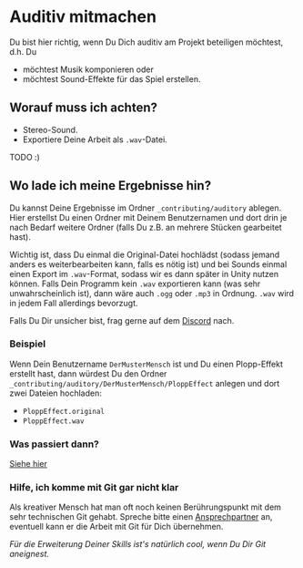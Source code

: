 # Auditiv mitmachen

Du bist hier richtig, wenn Du Dich auditiv am Projekt beteiligen möchtest, d.h. Du

* möchtest Musik komponieren oder
* möchtest Sound-Effekte für das Spiel erstellen.

## Worauf muss ich achten?

* Stereo-Sound.
* Exportiere Deine Arbeit als `.wav`-Datei.

TODO :)

## Wo lade ich meine Ergebnisse hin?

Du kannst Deine Ergebnisse im Ordner `_contributing/auditory` ablegen.
Hier erstellst Du einen Ordner mit Deinem Benutzernamen und dort drin je nach Bedarf weitere Ordner (falls Du z.B. an mehrere Stücken gearbeitet hast). 

Wichtig ist, dass Du einmal die Original-Datei hochlädst (sodass jemand anders es weiterbearbeiten kann, falls es nötig ist) und bei Sounds einmal einen Export im `.wav`-Format, sodass wir es dann später in Unity nutzen können.
Falls Dein Programm kein `.wav` exportieren kann (was sehr unwahrscheinlich ist), dann wäre auch `.ogg` oder `.mp3` in Ordnung. `.wav` wird in jedem Fall allerdings bevorzugt.

Falls Du Dir unsicher bist, frag gerne auf dem [Discord](https://discord.gg/tHqNzMT) nach.

### Beispiel

Wenn Dein Benutzername `DerMusterMensch` ist und Du einen Plopp-Effekt erstellt hast, dann würdest Du den Ordner `_contributing/auditory/DerMusterMensch/PloppEffect` anlegen und dort zwei Dateien hochladen:

* `PloppEffect.original`
* `PloppEffect.wav`

### Was passiert dann?

[Siehe hier](../README.md#ich-habe-eine-aufgabe-fertig-was-mache-ich-damit)

### Hilfe, ich komme mit Git gar nicht klar

Als kreativer Mensch hat man oft noch keinen Berührungspunkt mit dem sehr technischen Git gehabt.
Spreche bitte einen [Ansprechpartner](../../../README.md#ansprechpartner) an, eventuell kann er die Arbeit mit Git für Dich übernehmen.

_Für die Erweiterung Deiner Skills ist's natürlich cool, wenn Du Dir Git aneignest._